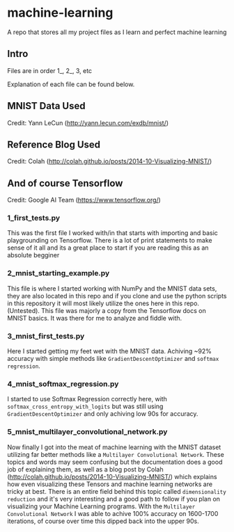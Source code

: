 # machine-learning
A repo that stores all my project files as I learn and perfect machine learning

## Intro

Files are in order 1_, 2_, 3, etc

Explanation of each file can be found below.

## MNIST Data Used

Credit: Yann LeCun (http://yann.lecun.com/exdb/mnist/)

## Reference Blog Used

Credit: Colah (http://colah.github.io/posts/2014-10-Visualizing-MNIST/)

## And of course Tensorflow

Credit: Google AI Team (https://www.tensorflow.org/)

### 1_first_tests.py

This was the first file I worked with/in that starts with importing and basic playgrounding on Tensorflow. There is a lot of print statements to make sense of it all and its a great place to start if you are reading this as an absolute begginer

### 2_mnist_starting_example.py

This file is where I started working with NumPy and the MNIST data sets, they are also located in this repo and if you clone and use the python scripts in this repository it will most likely utilize the ones here in this repo. (Untested). This file was majorly a copy from the Tensorflow docs on MNIST basics. It was there for me to analyze and fiddle with.

###  3_mnist_first_tests.py

Here I started getting my feet wet with the MNIST data. Achiving ~92% accuracy with simple methods like `GradientDescentOptimizer` and `softmax regression`.

### 4_mnist_softmax_regression.py

I started to use Softmax Regression correctly here, with `softmax_cross_entropy_with_logits` but was still using `GradientDescentOptimizer` and only achiving low 90s for accuracy. 

### 5_mnist_multilayer_convolutional_network.py

Now finally I got into the meat of machine learning with the MNIST dataset utilizing far better methods like a `Multilayer Convolutional Network`. These topics and words may seem confusing but the documentation does a good job of explaining them, as well as a blog post by Colah (http://colah.github.io/posts/2014-10-Visualizing-MNIST/) which explains how even visualizing these Tensors and machine learning networks are tricky at best. There is an entire field behind this topic called `dimensionality reduction` and it's very interesting and a good path to follow if you plan on visualizing your Machine Learning programs. With the `Multilayer Convolutional Network` I was able to achive 100% accuracy on 1600-1700 iterations, of course over time this dipped back into the upper 90s.


